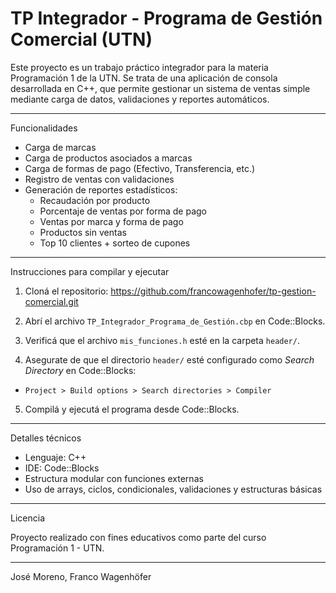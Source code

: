 # TP Integrador - Programa de Gestión Comercial (UTN)

Este proyecto es un trabajo práctico integrador para la materia Programación 1 de la UTN. 
Se trata de una aplicación de consola desarrollada en C++, que permite gestionar un sistema de ventas simple mediante carga de datos, validaciones y reportes automáticos.

---

Funcionalidades

- Carga de marcas
- Carga de productos asociados a marcas
- Carga de formas de pago (Efectivo, Transferencia, etc.)
- Registro de ventas con validaciones
- Generación de reportes estadísticos:
  - Recaudación por producto
  - Porcentaje de ventas por forma de pago
  - Ventas por marca y forma de pago
  - Productos sin ventas
  - Top 10 clientes + sorteo de cupones

---

Instrucciones para compilar y ejecutar

1. Cloná el repositorio: https://github.com/francowagenhofer/tp-gestion-comercial.git

2. Abrí el archivo `TP_Integrador_Programa_de_Gestión.cbp` en Code::Blocks.

3. Verificá que el archivo `mis_funciones.h` esté en la carpeta `header/`.

4. Asegurate de que el directorio `header/` esté configurado como *Search Directory* en Code::Blocks:
- `Project > Build options > Search directories > Compiler`

5. Compilá y ejecutá el programa desde Code::Blocks.

---

Detalles técnicos

- Lenguaje: C++
- IDE: Code::Blocks
- Estructura modular con funciones externas
- Uso de arrays, ciclos, condicionales, validaciones y estructuras básicas

---

Licencia

Proyecto realizado con fines educativos como parte del curso Programación 1 - UTN.  

---

José Moreno, Franco Wagenhöfer
